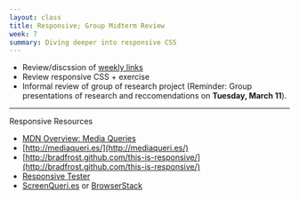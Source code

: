 ```yaml
---
layout: class
title: Responsive; Group Midterm Review
week: 7
summary: Diving deeper into responsive CSS
---
```


* Review/discssion of [weekly links](https://docs.google.com/spreadsheet/ccc?key=0AgLbedqO2zU0dHJoRl82OXVFRkNxaFp0MGxlTFR1dXc&usp=sharing)
* Review responsive CSS + exercise
* Informal review of group of research project (Reminder: Group presentations of research and reccomendations on **Tuesday, March 11**).

---

Responsive Resources

* [MDN Overview: Media Queries](https://developer.mozilla.org/en-US/docs/Web/Guide/CSS/Media_queries)
* [http://mediaqueri.es/](http://mediaqueri.es/)
* [http://bradfrost.github.com/this-is-responsive/](http://bradfrost.github.com/this-is-responsive/)
* [Responsive Tester](http://mattkersley.com/responsive/)
* [ScreenQueri.es](http://screenqueri.es/) or [BrowserStack](http://www.browserstack.com/)
